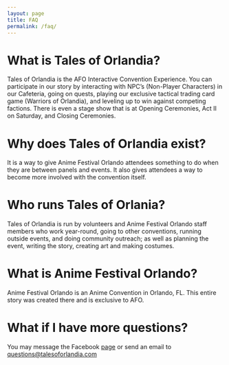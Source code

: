 ```yaml
---
layout: page
title: FAQ
permalink: /faq/
---
```


# What is Tales of Orlandia?

Tales of Orlandia is the AFO Interactive Convention Experience. You can participate in our story by interacting with NPC’s (Non-Player Characters) in our Cafeteria, going on quests, playing our exclusive tactical trading card game (Warriors of Orlandia), and leveling up to win against competing factions. There is even a stage show that is at Opening Ceremonies, Act II on Saturday, and Closing Ceremonies.

# Why does Tales of Orlandia exist?

It is a way to give Anime Festival Orlando attendees something to do when they are between panels and events. It also gives attendees a way to become more involved with the convention itself.

# Who runs Tales of Orlania?

Tales of Orlandia is run by volunteers and Anime Festival Orlando staff members who work year-round, going to other conventions, running outside events, and doing community outreach; as well as planning the event, writing the story, creating art and making costumes.

# What is Anime Festival Orlando?

Anime Festival Orlando is an Anime Convention in Orlando, FL. This entire story was created there and is exclusive to AFO.

# What if I have more questions?

You may message the Facebook [page](https://www.facebook.com/CodexOrlandia/) or send an email to [questions@talesoforlandia.com](mailto:questions@talesoforlandia.com)